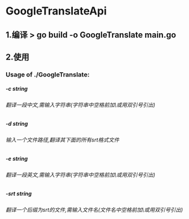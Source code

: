 # GoogleTranslateApi

## 1.编译 > go build -o GoogleTranslate main.go

## 2.使用
### Usage of ./GoogleTranslate:
#####   -c string
###### 	    翻译一段中文,需输入字符串(字符串中空格前加\或用双引号引出)
#####  -d string
######    	输入一个文件路径,翻译其下面的所有srt格式文件
#####  -e string
######   	翻译一段英文,需输入字符串(字符串中空格前加\或用双引号引出)
#####  -srt string
######    	翻译一个后缀为srt的文件,需输入文件名(文件名中空格前加\或用双引号引出)
